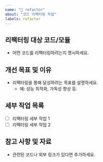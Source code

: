 ```yaml
---
name: "🔄 refactor"
about: "코드 리팩터링 작업"
labels: refactor
---
```


## 리팩터링 대상 코드/모듈
- 어떤 코드를 리팩터링하려는지 명시하세요.

## 개선 목표 및 이유
- 리팩터링을 통해 달성하려는 목표를 설명하세요.
  - 예: 성능 최적화, 가독성 향상 등.

## 세부 작업 목록
- [ ] 리팩터링 세부 작업 1
- [ ] 리팩터링 세부 작업 2

## 참고 사항 및 자료
- 관련된 코드나 외부 링크가 있다면 추가하세요.
